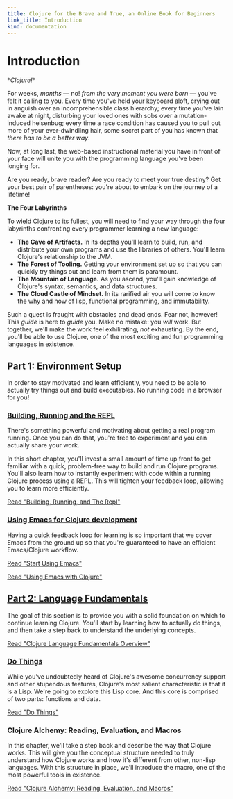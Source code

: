 ```yaml
--- 
title: Clojure for the Brave and True, an Online Book for Beginners
link_title: Introduction
kind: documentation
---
```


# Introduction

\**Clojure!*\*

For weeks, *months* &mdash; no! *from the very moment you were born*
&mdash; you've felt it calling to you. Every time you've held your
keyboard aloft, crying out in anguish over an incomprehensible class
hierarchy; every time you've lain awake at night, disturbing your
loved ones with sobs over a mutation-induced heisenbug; every time a
race condition has caused you to pull out more of your ever-dwindling
hair, some secret part of you has known that *there has to be a better
way*.

Now, at long last, the web-based instructional material you have in
front of your face will unite you with the programming language you've
been longing for.

Are you ready, brave reader? Are you ready to meet your true destiny?
Get your best pair of parentheses: you're about to embark on the
journey of a lifetime!

**The Four Labyrinths**

To wield Clojure to its fullest, you will need to find your way
through the four labyrinths confronting every programmer learning a
new language:

* **The Cave of Artifacts.** In its depths you'll learn to build, run,
  and distribute your own programs and use the libraries of others.
  You'll learn Clojure's relationship to the JVM.
* **The Forest of Tooling.** Getting your environment set up so that
  you can quickly try things out and learn from them is paramount.
* **The Mountain of Language.** As you ascend, you'll gain knowledge
  of Clojure's syntax, semantics, and data structures.
* **The Cloud Castle of Mindset.** In its rarified air you will come
  to know the why and how of lisp, functional programming, and
  immutability.

Such a quest is fraught with obstacles and dead ends. Fear not,
however! This *guide* is here to *guide* you. Make no mistake: you
*will* work. But together, we'll make the work feel exhilirating,
*not* exhausting. By the end, you'll be able to use Clojure, one of
the most exciting and fun programming languages in existence.

## Part 1: Environment Setup

In order to stay motivated and learn efficiently, you need to be able
to actually try things out and build executables. No running code in a
browser for you!

### [Building, Running and the REPL](/getting-started/)

There's something powerful and motivating about getting a real program
running. Once you can do that, you're free to experiment and you can
actually share your work.

In this short chapter, you'll invest a small amount of time up front
to get familiar with a quick, problem-free way to build and run
Clojure programs. You'll also learn how to instantly experiment with
code within a running Clojure process using a REPL. This will tighten
your feedback loop, allowing you to learn more efficiently.

[Read "Building, Running, and The Repl"](/getting-started/)

### [Using Emacs for Clojure development](/basic-emacs/)

Having a quick feedback loop for learning is so important that we
cover Emacs from the ground up so that you're guaranteed to have an
efficient Emacs/Clojure workflow.

[Read "Start Using Emacs"](/basic-emacs/)

[Read "Using Emacs with Clojure"](/using-emacs-with-clojure/)

## [Part 2: Language Fundamentals](/language-fundamentals-overview/)

The goal of this section is to provide you with a solid foundation on
which to continue learning Clojure. You'll start by learning how to
actually do things, and then take a step back to understand the
underlying concepts.

[Read "Clojure Language Fundamentals Overview"](/language-fundamentals-overview/)

### [Do Things](/do-things/)

While you've undoubtedly heard of Clojure's awesome concurrency
support and other stupendous features, Clojure's most salient
characteristic is that it is a Lisp. We're going to explore this Lisp
core. And this core is comprised of two parts: functions and data.

[Read "Do Things"](/do-things/)

### Clojure Alchemy: Reading, Evaluation, and Macros

In this chapter, we'll take a step back and describe the way that
Clojure works. This will give you the conceptual structure needed to
truly understand how Clojure works and how it's different from other,
non-lisp languages. With this structure in place, we'll introduce
the macro, one of the most powerful tools in existence.

[Read "Clojure Alchemy: Reading, Evaluation, and Macros"](/read-and-eval/)
